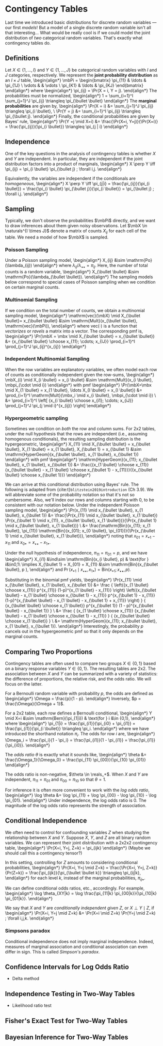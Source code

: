 # Contingency Tables 

Last time we introduced basic distributions for discrete random variables &mdash; our first _models_! But a model of a single discrete random variable isn't all that interesting... What would be really cool is if we could model the joint distribution of _two_ categorical random variables. That's exactly what contingency tables do. 

## Definitions

Let $X \in \{1,\ldots, I\}$ and $Y \in \{1,\ldots, J\}$ be categorical random variables with $I$ and $J$ categories, respectively. We represent the **joint probability distribution** as an $I \times J$ table,
\begin{align*}
\mbPi = \begin{bmatrix}
\pi_{11} & \ldots & \pi_{1J} \\
\vdots & & \vdots \\
\pi_{K1} & \ldots & \pi_{KJ}
\end{bmatrix}
\end{align*}
where
\begin{align*}
\pi_{ij} = \Pr(X = i, Y = j).
\end{align*}
The probabilities must be normalized,
\begin{align*}
1 = \sum_{i=1}^I \sum_{j=1}^J \pi_{ij} \triangleq \pi_{\bullet \bullet}
\end{align*}
The **marginal probabilities** are given by,
\begin{align*}
\Pr(X = i) &= \sum_{j=1}^J \pi_{ij} \triangleq \pi_{i \bullet}, \\
\Pr(Y = j) &= \sum_{i=1}^I \pi_{ij} \triangleq \pi_{\bullet j}.
\end{align*}
Finally, the conditional probabilities are given by Bayes' rule,
\begin{align*}
\Pr(Y =j \mid X=i) &= \frac{\Pr(X=i, Y=j)}{\Pr(X=i)} = \frac{\pi_{ij}}{\pi_{i \bullet}} \triangleq \pi_{j | i}
\end{align*}

## Independence

One of the key questions in the analysis of contingency tables is whether $X$ and $Y$ are independent. In particular, they are independent if the joint distribution factors into a product of marginals,
\begin{align*}
X \perp Y \iff \pi_{ij} = \pi_{i \bullet} \pi_{\bullet j} \; \forall i,j.
\end{align*}

Equivalently, the variables are independent if the conditionals are _homogeneous_,
\begin{align*}
X \perp Y \iff \pi_{j|i} = \frac{\pi_{ij}}{\pi_{i \bullet}} = \frac{\pi_{i \bullet} \pi_{\bullet j}}{\pi_{i \bullet}} = \pi_{\bullet j} \; \forall i,j.
\end{align*}

## Sampling

Typically, we don't observe the probabilities $\mbPi$ directly, and we want to draw inferences about them given noisy observations. Let $\mbX \in \naturals^{I \times J}$ denote a matrix of counts $X_{ij}$ for each cell of the table. We need a model of how $\mbX$ is sampled. 

### Poisson Sampling

Under a Poisson sampling model,
\begin{align*}
X_{ij} &\sim \mathrm{Po}(\lambda_{ij})
\end{align*}
where $\lambda_{ij} / \lambda_{\bullet \bullet} = \pi_{ij}$. Here, the number of total counts is a random variable,
\begin{align*}
X_{\bullet \bullet} &\sim \mathrm{Po}(\lambda_{\bullet \bullet}).
\end{align*}
The sampling models below correspond to special cases of Poisson sampling when we condition on certain marginal counts.

### Multinomial Sampling

If we condition on the total number of counts, we obtain a multinomial sampling model,
\begin{align*}
\mathrm{vec}(\mbX) \mid X_{\bullet \bullet}= x_{\bullet \bullet} &\sim \mathrm{Mult}(x_{\bullet \bullet}, \mathrm{vec}(\mbPi)),
\end{align*}
where $\mathrm{vec}(\cdot)$ is a function that _vectorizes_ or _ravels_ a matrix into a vector. The corresponding pmf is,
\begin{align*}
\Pr(\mbX = \mbx \mid X_{\bullet \bullet} = x_{\bullet \bullet}) &= 
{x_{\bullet \bullet} \choose x_{11}; \cdots; x_{IJ}} \prod_{i=1}^I \prod_{j=1}^J \pi_{ij}^{x_{ij}}
\end{align*}

### Independent Multinomial Sampling

When the row variables are explanatory variables, we often model each row of counts as conditionally independent given the row-sums,
\begin{align*}
\mbX_{i} \mid X_{i \bullet} = x_{i \bullet} &\sim \mathrm{Mult}(x_{i \bullet}, \mbpi_{\cdot \mid i})
\end{align*}
with pmf
\begin{align*}
\Pr(\mbX=\mbx \mid X_{1 \bullet} = x_{1 \bullet}, \ldots X_{I \bullet} = x_{I \bullet})
&= \prod_{i=1}^I \mathrm{Mult}(\mbx_i \mid x_{i \bullet}, \mbpi_{\cdot \mid i}) \\
&= \prod_{i=1}^I \left[ {x_{i \bullet} \choose x_{i1}; \cdots; x_{iJ}} \prod_{j=1}^J \pi_{j \mid i}^{x_{ij}} \right]
\end{align*}

### Hypergeometric sampling
Sometimes we condition on _both_ the row and column sums. For 2x2 tables, under the null hypothesis that the rows are independent (i.e., assuming homogenous conditionals), the resulting sampling distribution is the hypergeometric,
\begin{align*}
X_{11} \mid X_{\bullet \bullet} = x_{\bullet \bullet}, X_{1 \bullet} = x_{1 \bullet}, X_{\bullet 1} = x_{\bullet 1}
&\sim \mathrm{HyperGeom}(x_{\bullet \bullet}, x_{1 \bullet}, x_{\bullet 1})
\end{align*}
with pmf
\begin{align*}
\mathrm{HyperGeom}(x_{11}; x_{\bullet \bullet}, x_{1 \bullet}, x_{\bullet 1})
&= 
\frac{{x_{1 \bullet} \choose x_{11}} {x_{\bullet \bullet} - x_{1 \bullet} \choose x_{\bullet 1} - x_{11}}}{{x_{\bullet \bullet} \choose x_{\bullet 1}}}
\end{align*}

We can arrive at this conditional distribution using Bayes' rule. The following is adapted from {cite:t}`blitzstein2019introduction` (Ch 3.9). We will abbreviate some of the probability notation so that it's not so cumbersome. Also, we'll index our rows and columns starting with 0, to be consistent with our notation below. Under the independent Poisson sampling model,
\begin{align*}
\Pr(x_{11} \mid x_{\bullet \bullet}, x_{1 \bullet}, x_{\bullet 1}) 
&=
\frac{\Pr(x_{11} \mid x_{\bullet \bullet}, x_{1 \bullet}) \Pr(x_{\bullet 1} \mid x_{11}, x_{\bullet \bullet}, x_{1 \bullet})}{\Pr(x_{\bullet 1} \mid x_{\bullet \bullet}, x_{1 \bullet})} \\
&=
\frac{\mathrm{Bin}(x_{11}; x_{1 \bullet}, \pi_{11}) \mathrm{Bin}(x_{01}; x_{0 \bullet}, \pi_{01})}{\Pr(x_{\bullet 1} \mid x_{\bullet \bullet}, x_{1 \bullet})},
\end{align*}
noting that $x_{01} = x_{\bullet 1} - x_{11}$ and $x_{0 \bullet} = x_{\bullet \bullet} - x_{1 \bullet}$.


Under the null hypothesis of independence, $\pi_{11} = \pi_{01} = p$, and we have 
\begin{align*}
X_{i1} &\ind\sim \mathrm{Bin}(x_{i \bullet}, p) & \text{for } i&\in0,1\\
\implies X_{\bullet 1} = X_{01} + X_{11} &\sim \mathrm{Bin}(x_{\bullet \bullet}, p ),
\end{align*} 
and $\Pr(x_{\bullet 1} \mid x_{\bullet \bullet}, x_{1 \bullet}) = \mathrm{Bin}(x_{\bullet 1}; x_{\bullet \bullet}, p)$.

Substituting in the binomial pmf yields,
\begin{align*}
\Pr(x_{11} \mid x_{\bullet \bullet}, x_{1 \bullet}, x_{\bullet 1}) 
&= 
\frac
{
    \left({x_{1 \bullet} \choose x_{11}} p^{x_{11}} (1-p)^{x_{1 \bullet} - x_{11}} \right)
    \left({x_{\bullet \bullet} - x_{1 \bullet} \choose x_{\bullet 1} - x_{11}} p^{x_{\bullet 1} - x_{11}} (1-p)^{x_{\bullet \bullet} - x_{1 \bullet} - x_{\bullet 1} + x_{11}} \right)
}
{
    {x_{\bullet \bullet} \choose x_{1 \bullet}} p^{x_{\bullet 1}} (1 - p)^{x_{\bullet \bullet} - x_{\bullet 1}}
} \\
&= 
\frac
{
    {x_{1 \bullet} \choose x_{11}}
    {x_{\bullet \bullet} - x_{1 \bullet} \choose x_{\bullet 1} - x_{11}} 
}
{
    {x_{\bullet \bullet} \choose x_{1 \bullet}}
} \\
&= \mathrm{HyperGeom}(x_{11}; x_{\bullet \bullet}, x_{1 \bullet}, x_{\bullet 1}).
\end{align*}
Interestingly, the probability $p$ cancels out in the hypergeometric pmf so that it only depends on the marginal counts. 

## Comparing Two Proportions

Contingency tables are often used to compare two groups $X \in \{0,1\}$ based on a binary response variables $Y \in \{0,1\}$. The resulting tables are 2x2. The association between $X$ and $Y$ can be summarized with a variety of statistics: the difference of proportions, the relative risk, and the odds ratio. We will focus on the latter.

For a Bernoulli random variable with probability $p$, the odds are defined as 
\begin{align*}
\Omega = \frac{p}{1 - p}. 
\end{align*}
Inversely, $p = \frac{\Omega}{\Omega + 1}$.

For a 2x2 table, each row defines a Bernoulli conditional,
\begin{align*}
Y \mid X=i &\sim \mathrm{Bern}(\pi_{1|i}) & \text{for } i &\in \{0,1\},
\end{align*}
where 
\begin{align*}
\pi_{1|i} =
 \frac{\pi_{i1}}{\pi_{i0} + \pi_{i1}}
 = \frac{\pi_{i1}}{\pi_{i \bullet}} 
\triangleq \pi_i.
\end{align*}
where we have introduced the shorthand notation $\pi_i$. The odds for row $i$ are,
\begin{align*}
\Omega_i = \frac{\pi_i}{1 - \pi_i} 
= \frac{\pi_{i1}}{1 - \pi_{i1}} 
= \frac{\pi_{i1}}{\pi_{i0}}.
\end{align*}

The _odds ratio_ $\theta$ is exactly what it sounds like, 
\begin{align*}
\theta 
&= \frac{\Omega_1}{\Omega_0} 
= \frac{\pi_{11} \pi_{00}}{\pi_{10} \pi_{01}}
\end{align*}

The odds ratio is non-negative, $\theta \in \reals_+$. When $X$ and $Y$ are independent, $\pi_{11} = \pi_{01}$ and $\pi_{00} = \pi_{10}$ so that $\theta = 1$. 

For inference it is often more convenient to work with the _log odds ratio_,
\begin{align*}
\log \theta &= \log \pi_{11} + \log \pi_{00} - \log \pi_{10} - \log \pi_{01}.
\end{align*}
Under independence, the log odds ratio is 0. The magnitude of the log odds ratio represents the strength of association. 

## Conditional Independence
We often need to control for confounding variables $Z$ when studying the relationship between $X$ and $Y$. Suppose $X$, $Y$, and $Z$ are all binary random variables. We can represent their joint distribution with a 2x2x2 contingency table,
\begin{align*}
\Pr(X=i, Y=j, Z=k) = \pi_{ijk}
\end{align*} 
(Maybe we should call this a contingency tensor?)

In this setting, controlling for $Z$ amounts to considering conditional probabilities, 
\begin{align*}
\Pr(X=i, Y=j \mid Z=k) = \frac{\Pr(X=i, Y=j, Z=k)}{Pr(Z=k)} 
= \frac{\pi_{ijk}}{\pi_{\bullet \bullet k}} 
\triangleq \pi_{ij|k},
\end{align*}
for each level $k$, instead of the marginal probabilities, $\pi_{ij \bullet}$.

We can define conditional odds ratios, etc., accordingly. For example, 
\begin{align*}
\log \theta_{XY|k} = \log \frac{\pi_{11|k} \pi_{00|k}}{\pi_{10|k} \pi_{01|k}}.
\end{align*}

We say that $X$ and $Y$ are _conditionally independent given $Z$_, or $X \perp Y \mid Z$, if
\begin{align*}
\Pr(X=i, Y=j \mid Z=k) &= \Pr(X=i \mid Z=k) \Pr(Y=j \mid Z=k) \; \forall i,j,k.
\end{align*}

### Simpsons paradox

Conditional independence does not imply marginal independence. Indeed, measures of marginal association and conditional association can even differ in sign. This is called _Simpson's paradox_.

## Confidence Intervals for Log Odds Ratio 
- Delta method

## Independence Testing in Two-Way Tables
- Likelihood ratio test

## Fisher's Exact Test for Two-Way Tables

## Bayesian Inference for Two-Way Tables